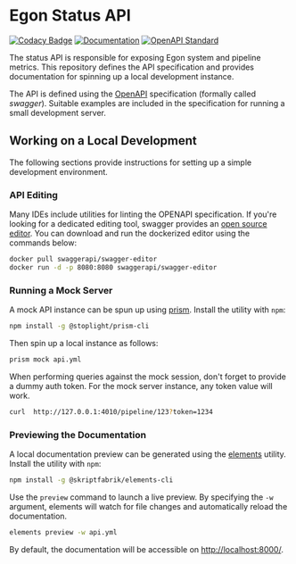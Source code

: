 # Egon Status API
[![Codacy Badge](https://app.codacy.com/project/badge/Grade/14c1aa3bed5a43a1b92e02679db13337)](https://www.codacy.com/gh/Egon-Framework/status-api/dashboard?utm_source=github.com&amp;utm_medium=referral&amp;utm_content=Egon-Framework/status-api&amp;utm_campaign=Badge_Grade)
[![Documentation](https://github.com/Egon-Framework/status-api/actions/workflows/Documentation.yml/badge.svg)](https://github.com/Egon-Framework/status-api/actions/workflows/Documentation.yml)
[![OpenAPI Standard](https://github.com/Egon-Framework/status-api/actions/workflows/OpenAPI.yml/badge.svg)](https://github.com/Egon-Framework/status-api/actions/workflows/OpenAPI.yml)

The status API is responsible for exposing Egon system and pipeline metrics.
This repository defines the API specification and provides documentation for spinning up a local development instance.

The API is defined using the [OpenAPI](https://www.openapis.org/) specification (formally called _swagger_).
Suitable examples are included in the specification for running a small development server.

## Working on a Local Development

The following sections provide instructions for setting up a simple development environment.

### API Editing

Many IDEs include utilities for linting the OPENAPI specification.
If you're looking for a dedicated editing tool, swagger provides
an [open source editor](https://swagger.io/tools/swagger-editor/).
You can download and run the dockerized editor using the commands below:

```bash
docker pull swaggerapi/swagger-editor
docker run -d -p 8080:8080 swaggerapi/swagger-editor
```

### Running a Mock Server

A mock API instance can be spun up using [prism](https://docs.stoplight.io/docs/prism/674b27b261c3c-overview).
Install the utility with `npm`:

```bash
npm install -g @stoplight/prism-cli
```

Then spin up a local instance as follows:

```bash
prism mock api.yml
```

When performing queries against the mock session, don't forget to provide a dummy auth token.
For the mock server instance, any token value will work.

```bash
curl  http://127.0.0.1:4010/pipeline/123?token=1234
```

### Previewing the Documentation

A local documentation preview can be generated using the [elements](https://stoplight.io/open-source/elements) utility.
Install the utility with `npm`:

```bash
npm install -g @skriptfabrik/elements-cli
```

Use the `preview` command to launch a live preview.
By specifying the `-w` argument, elements will watch for file changes and automatically reload the documentation.

```bash
elements preview -w api.yml
```

By default, the documentation will be accessible on [http://localhost:8000/](http://localhost:8000/).
